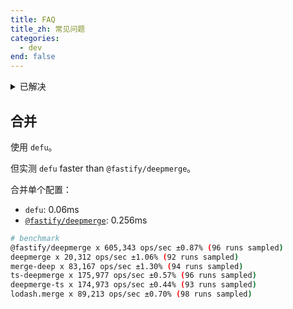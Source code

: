 ```yaml
---
title: FAQ
title_zh: 常见问题
categories:
  - dev
end: false
---
```


<details>

<summary>已解决</summary>

## JavaScript heap out of memory

Limit `--max-old-space-size` to reproduce.

```bash
pnpm test:space
```

~~超过 50 篇文章时需要超过 2G 内存。~~
升级 vite-ssg （使用 p-queue 队列）已解决。

## `background-attachment: fixed` iOS 不支持

> iOS has an issue preventing background-attachment: fixed from being used with background-size: cover.
> [The Fixed Background Attachment Hack | CSS Tricks](https://css-tricks.com/the-fixed-background-attachment-hack/)

改为使用 `::before` 伪元素实现。

</details>

## 合并

使用 `defu`。

但实测 `defu` faster than `@fastify/deepmerge`。

合并单个配置：

- `defu`: 0.06ms
- [`@fastify/deepmerge`](https://github.com/fastify/deepmerge): 0.256ms

```bash
# benchmark
@fastify/deepmerge x 605,343 ops/sec ±0.87% (96 runs sampled)
deepmerge x 20,312 ops/sec ±1.06% (92 runs sampled)
merge-deep x 83,167 ops/sec ±1.30% (94 runs sampled)
ts-deepmerge x 175,977 ops/sec ±0.57% (96 runs sampled)
deepmerge-ts x 174,973 ops/sec ±0.44% (93 runs sampled)
lodash.merge x 89,213 ops/sec ±0.70% (98 runs sampled)
```
